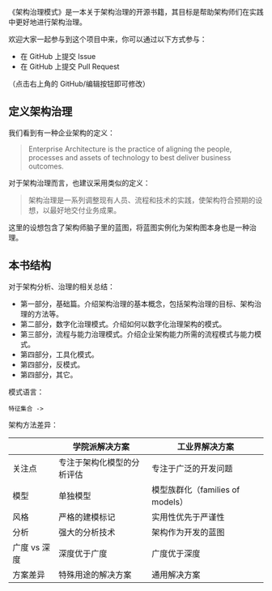 
《架构治理模式》是一本关于架构治理的开源书籍，其目标是帮助架构师们在实践中更好地进行架构治理。

欢迎大家一起参与到这个项目中来，你可以通过以下方式参与：

- 在 GitHub 上提交 Issue
- 在 GitHub 上提交 Pull Request

（点击右上角的 GitHub/编辑按钮即可修改）

## 定义架构治理

我们看到有一种企业架构的定义：

> Enterprise Architecture is the practice of aligning the people, processes and assets of technology to best deliver
> business outcomes.

对于架构治理而言，也建议采用类似的定义：

> 架构治理是一系列调整现有人员、流程和技术的实践，使架构符合预期的设想，以最好地交付业务成果。

这里的设想包含了架构师脑子里的蓝图，将蓝图实例化为架构图本身也是一种治理。

## 本书结构

对于架构分析、治理的相关总结：

- 第一部分，基础篇。介绍架构治理的基本概念，包括架构治理的目标、架构治理的方法等。
- 第二部分，数字化治理模式。介绍如何以数字化治理架构的模式。
- 第三部分，流程与能力治理模式。介绍企业架构能力所需的流程模式与能力模式。
- 第四部分，工具化模式。
- 第四部分，反模式。
- 第四部分，其它。

模式语言：

```
特征集合 -> 
```

架构方法差异：

|          | 学院派解决方案       | 工业界解决方案                   |
|----------|---------------|---------------------------|
| 关注点      | 专注于架构化模型的分析评估 | 专注于广泛的开发问题                |
| 模型       | 单独模型          | 模型族群化（families of models） |
| 风格       | 严格的建模标记       | 实用性优先于严谨性                 |
| 分析       | 强大的分析技术       | 架构作为开发的蓝图                 |
| 广度 vs 深度 | 深度优于广度        | 广度优于深度                    |
| 方案差异     | 特殊用途的解决方案     | 通用解决方案                    |

